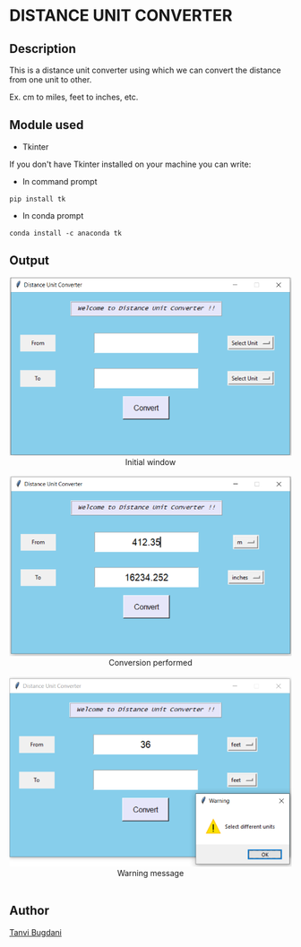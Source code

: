 # DISTANCE UNIT CONVERTER

## Description
This is a distance unit converter using which we can convert the distance from one unit to other.

Ex. cm to miles, feet to inches, etc.

## Module used
- Tkinter

If you don't have Tkinter installed on your machine you can write:

- In command prompt
```
pip install tk
```
- In conda prompt
```
conda install -c anaconda tk
```

## Output
<p align="center">
  <img src="https://github.com/tanvi355/Tkinter-Projects/blob/main/Distance%20Conversion%20GUI/dist_conv1.PNG">
  <br>
  Initial window
  <br><br>
  <img src="https://github.com/tanvi355/Tkinter-Projects/blob/main/Distance%20Conversion%20GUI/dist_conv2.PNG">
  <br>
  Conversion performed
  <br><br>
  <img src="https://github.com/tanvi355/Tkinter-Projects/blob/main/Distance%20Conversion%20GUI/dist_conv3.PNG">
  <br>
  Warning message
  <br><br>
</p>

## Author
[Tanvi Bugdani](https://github.com/tanvi355)
  

